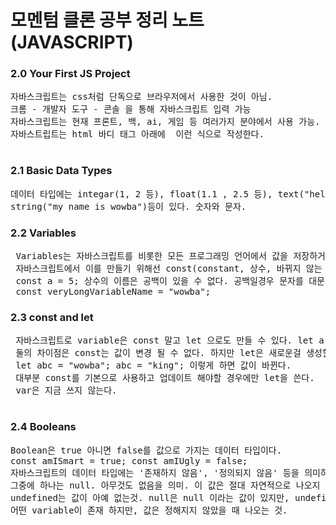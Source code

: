 # 모멘텀 클론 공부 정리 노트 (JAVASCRIPT)

### 2.0 Your First JS Project

<pre>
자바스크립트는 css처럼 단독으로 브라우저에서 사용한 것이 아님.
크롬 - 개발자 도구 - 콘솔 을 통해 자바스크립트 입력 가능
자바스크립트는 현재 프론트, 백, ai, 게임 등 여러가지 분야에서 사용 가능.   
자바스트립트는 html 바디 태그 아래에 <script src="ㅁㅁㅁ.js"></script> 이런 식으로 작성한다.
</pre>

### 2.1 Basic Data Types

<pre>
데이터 타입에는 integar(1, 2 등), float(1.1 , 2.5 등), text("hello"),   
string("my name is wowba")등이 있다. 숫자와 문자.
</pre>

### 2.2 Variables

<pre>
 Variables는 자바스크립트를 비롯한 모든 프로그래밍 언어에서 값을 저장하거나 유지하는 역할을 한다.   
 자바스크립트에서 이를 만들기 위해선 const(constant, 상수, 바뀌지 않는 값)를 사용한다.
 const a = 5; 상수의 이름은 공백이 있을 수 없다. 공백일경우 문자를 대문자로 바꾼다   
 const veryLongVariableName = "wowba";
</pre>

### 2.3 const and let

 <pre>
 자바스크립트로 variable은 const 말고 let 으로도 만들 수 있다. let a = 5;
 둘의 차이점은 const는 값이 변경 될 수 없다. 하지만 let은 새로운걸 생성할 수 있다.
 let abc = "wowba"; abc = "king"; 이렇게 하면 값이 바뀐다.   
 대부분 const를 기본으로 사용하고 업데이트 해야할 경우에만 let을 쓴다.
 var은 지금 쓰지 않는다.
 </pre>

### 2.4 Booleans

<pre>
Boolean은 true 아니면 false를 값으로 가지는 데이터 타입이다.
const amISmart = true; const amIUgly = false;   
자바스크립트의 데이터 타입에는 '존재하지 않음', '정의되지 않음' 등을 의미하는 것이 있음   
그중에 하나는 null. 아무것도 없음을 의미. 이 값은 절대 자연적으로 나오지 않는다. 의도적으로 표현하는 것.
undefined는 값이 아예 없는것. null은 null 이라는 값이 있지만, undefined는 값이 아예 없는것이다.
어떤 variable이 존재 하지만, 값은 정해지지 않았을 때 나오는 것.
</pre>

